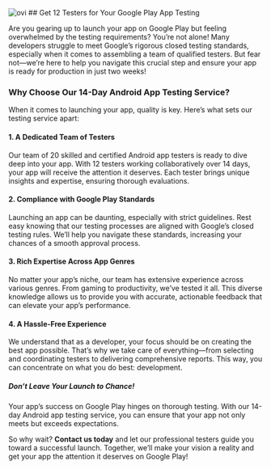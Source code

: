 <img src="https://github-readme-stats.vercel.app/api/top-langs?username=madushadhanushka&show_icons=true&locale=en&layout=compact&theme=chartreuse-dark" alt="ovi" />
## Get 12 Testers for Your Google Play App Testing

Are you gearing up to launch your app on Google Play but feeling overwhelmed by the testing requirements? You’re not alone! Many developers struggle to meet Google’s rigorous closed testing standards, especially when it comes to assembling a team of qualified testers. But fear not—we’re here to help you navigate this crucial step and ensure your app is ready for production in just two weeks!

### Why Choose Our 14-Day Android App Testing Service?

When it comes to launching your app, quality is key. Here’s what sets our testing service apart:

#### 1. **A Dedicated Team of Testers**
Our team of 20 skilled and certified Android app testers is ready to dive deep into your app. With 12 testers working collaboratively over 14 days, your app will receive the attention it deserves. Each tester brings unique insights and expertise, ensuring thorough evaluations.

#### 2. **Compliance with Google Play Standards**
Launching an app can be daunting, especially with strict guidelines. Rest easy knowing that our testing processes are aligned with Google’s closed testing rules. We’ll help you navigate these standards, increasing your chances of a smooth approval process.

#### 3. **Rich Expertise Across App Genres**
No matter your app’s niche, our team has extensive experience across various genres. From gaming to productivity, we’ve tested it all. This diverse knowledge allows us to provide you with accurate, actionable feedback that can elevate your app’s performance.

#### 4. **A Hassle-Free Experience**
We understand that as a developer, your focus should be on creating the best app possible. That’s why we take care of everything—from selecting and coordinating testers to delivering comprehensive reports. This way, you can concentrate on what you do best: development.

##### Don’t Leave Your Launch to Chance!

Your app’s success on Google Play hinges on thorough testing. With our 14-day Android app testing service, you can ensure that your app not only meets but exceeds expectations. 

So why wait? **Contact us today** and let our professional testers guide you toward a successful launch. Together, we’ll make your vision a reality and get your app the attention it deserves on Google Play!
